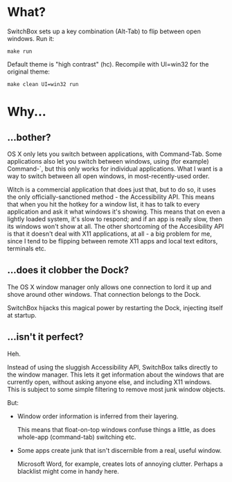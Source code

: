 # What?
SwitchBox sets up a key combination (Alt-Tab) to flip between open windows.
Run it:

    make run

Default theme is "high contrast" (hc). Recompile with UI=win32 for the original theme:

    make clean UI=win32 run

# Why...
## ...bother?
OS X only lets you switch between applications, with Command-Tab.
Some applications also let you switch between windows, using (for example) Command-`, but this only works for individual applications.
What I want is a way to switch between all open windows, in most-recently-used order.

Witch is a commercial application that does just that, but to do so, it uses the only officially-sanctioned method - the Accessibility API.
This means that when you hit the hotkey for a window list, it has to talk to every application and ask it what windows it's showing. This means that on even a lightly loaded system, it's slow to respond; and if an app is really slow, then its windows won't show at all.
The other shortcoming of the Accesibility API is that it doesn't deal with X11 applications, at all - a big problem for me, since I tend to be flipping between remote X11 apps and local text editors, terminals etc.

## ...does it clobber the Dock?
The OS X window manager only allows one connection to lord it up and shove around other windows.
That connection belongs to the Dock.

SwitchBox hijacks this magical power by restarting the Dock, injecting itself at startup.

## ...isn't it perfect?
Heh.

Instead of using the sluggish Accessibility API, SwitchBox talks directly to the window manager.
This lets it get information about the windows that are currently open, without asking anyone else, and including X11 windows. This is subject to some simple filtering to remove most junk window objects.

But:

*   Window order information is inferred from their layering.
    
    This means that float-on-top windows confuse things a little, as does
whole-app (command-tab) switching etc.

*   Some apps create junk that isn't discernible from a real, useful window.

    Microsoft Word, for example, creates lots of annoying clutter. Perhaps a
blacklist might come in handy here.
